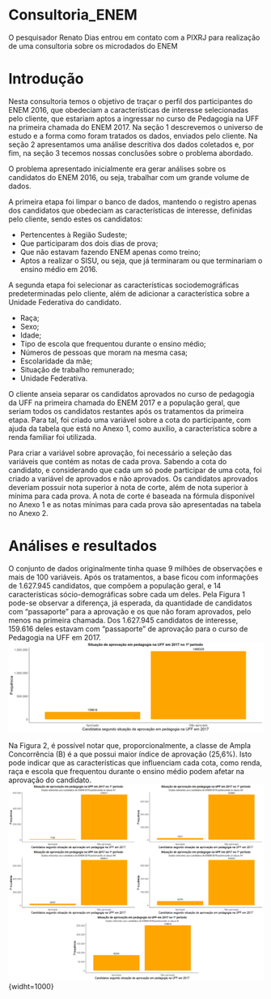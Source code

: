 # Consultoria_ENEM
 O pesquisador Renato Dias entrou em contato com a PIXRJ para realização de uma consultoria sobre os microdados do ENEM
 
 # Introdução
 Nesta consultoria temos o objetivo de traçar o perfil dos participantes do ENEM 2016, que obedeciam a características de interesse selecionadas pelo cliente, que estariam aptos a ingressar no curso de Pedagogia na UFF na primeira chamada do ENEM 2017. Na seção 1 descrevemos o universo de estudo e a forma como foram tratados os dados, enviados pelo cliente. Na seção 2 apresentamos uma análise descritiva dos dados coletados e, por fim, na seção 3 tecemos nossas conclusões sobre o problema abordado.

 O problema apresentado inicialmente era gerar análises sobre os candidatos do ENEM 2016, ou seja, trabalhar com um grande volume de dados. 

 A primeira etapa foi limpar o banco de dados, mantendo o registro apenas dos candidatos que obedeciam as características de interesse, definidas pelo cliente, sendo estes os candidatos:
* Pertencentes à Região Sudeste;
* Que participaram dos dois dias de prova;
* Que não estavam fazendo ENEM apenas como treino;
* Aptos a realizar o SISU, ou seja, que já terminaram ou que terminariam o ensino médio em 2016.

 A segunda etapa foi selecionar as características sociodemográficas predeterminadas pelo cliente, além de adicionar a característica sobre a Unidade Federativa do candidato.
* Raça;
* Sexo;
* Idade;
* Tipo de escola que frequentou durante o ensino médio;
* Números de pessoas que moram na mesma casa;
* Escolaridade da mãe;
* Situação de trabalho remunerado;
* Unidade Federativa.

 O cliente anseia separar os candidatos aprovados no curso de pedagogia da UFF na primeira chamada do ENEM 2017 e a população geral, que seriam todos os candidatos restantes após os tratamentos da primeira etapa. Para tal, foi criado uma variável sobre a cota do participante, com ajuda da tabela que está no Anexo 1, como auxílio, a característica sobre a renda familiar foi utilizada. 

 Para criar a variável sobre aprovação, foi necessário a seleção das variáveis que contém as notas de cada prova. Sabendo a cota do candidato, e considerando que cada um só pode participar de uma cota, foi criado a variável de aprovados e não aprovados. Os candidatos aprovados deveriam possuir nota superior à nota de corte, além de nota superior à mínima para cada prova. A nota de corte é baseada na fórmula disponível no Anexo 1 e as notas mínimas para cada prova são apresentadas na tabela no Anexo 2.

# Análises e resultados

 O conjunto de dados originalmente tinha quase 9 milhões de observações e mais de 100 variáveis. Após os tratamentos, a base ficou com informações de 1.627.945 candidatos, que compõem a população geral, e 14 características sócio-demográficas sobre cada um deles.
	Pela Figura 1 pode-se observar a diferença, já esperada, da quantidade de candidatos com “passaporte” para a aprovação e os que não foram aprovados, pelo menos na primeira chamada. Dos 1.627.945 candidatos de interesse, 159.616 deles estavam com “passaporte” de aprovação para o curso de Pedagogia na UFF em 2017.
![Figura 1: Situação de aprovação em pedagogia na UFF 2017 no 1º período](graficos/aprovacao.jpeg)

 Na Figura 2, é possível notar que, proporcionalmente, a classe de Ampla Concorrência (B) é a que possui maior índice de aprovação (25,6%). Isto pode indicar que as características que influenciam cada cota, como renda, raça e escola que frequentou durante o ensino médio podem afetar na aprovação do candidato.
 ![Figura 2: Situação de aprovação em pedagogia na UFF 2017 no 1º período para as diferentes classes de cota](graficos/Classes_juntas.png){widht=1000}
